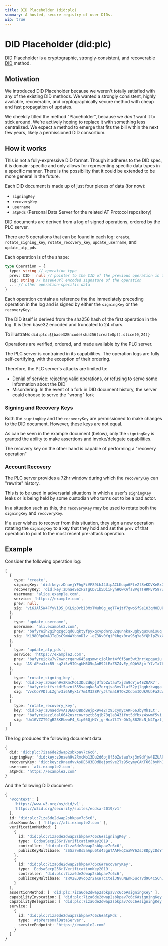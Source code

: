 ```yaml
---
title: DID Placeholder (did:plc)
summary: A hosted, secure registry of user DIDs.
wip: true
---
```


# DID Placeholder (did:plc)

DID Placeholder is a cryptographic, strongly-consistent, and recoverable [DID](https://www.w3.org/TR/did-core/) method.

## Motivation

We introduced DID Placeholder because we weren't totally satisfied with any of the existing DID methods. 
We wanted a strongly consistent, highly available, recoverable, and cryptographically secure method with cheap and fast propagation of updates.

We cheekily titled the method "Placeholder", because we _don't_ want it to stick around. We're actively hoping to replace it with something less centralized. 
We expect a method to emerge that fits the bill within the next few years, likely a permissioned DID consortium. 

## How it works
This is not a fully-expressive DID format.
Though it adheres to the DID spec, it is domain-specific and only allows for representing specific data types in a specific manner.
There is the possibility that it could be extended to be more general in the future.

Each DID document is made up of just four pieces of data (for now): 
- `signingKey`
- `recoveryKey`
- `username`
- `atpPds` (Personal Data Server for the related AT Protocol repository)

DID documents are derived from a log of signed operations, ordered by the PLC server.

There are 5 operations that can be found in each log: `create`, `rotate_signing_key`, `rotate_recovery_key`, `update_username`, and `update_atp_pds`.

Each operation is of the shape:
```ts
type Operation = {
  type: string // operation type
  prev: CID | null // pointer to the CID of the previous operation in the log
  sig: string // base64url encoded signature of the operation
  ... // other operation-specific data
}
```

Each operation contains a reference the the immediately preceding operation in the log and is signed by either the `signingKey` or the `recoveryKey`.

The DID itself is derived from the sha256 hash of the first operation in the log.
It is then base32 encoded and truncated to 24 chars.

To illustrate: 
`did:plc:${base32Encode(sha256(createOp)).slice(0,24)}`

Operations are verified, ordered, and made available by the PLC server. 

The PLC server is contrained in its capabilities.
The operation logs are fully self-certifying, with the exception of their ordering.

Therefore, the PLC server's attacks are limited to:
- Denial of service: rejecting valid operations, or refusing to serve some information about the DID
- Misordering: In the event of a fork in DID document history, the server could choose to serve the "wrong" fork

### Signing and Recovery Keys

Both the `signingKey` and the `recoveryKey` are permissioned to make changes to the DID document.
However, these keys are not equal.

As can be seen in the example document (below), only the `signingKey` is granted the ability to make assertions and invoke/delegate capabilities.

The recovery key on the other hand is capable of performing a "recovery operation"

### Account Recovery

The PLC server provides a 72hr window during which the `recoveryKey` can "rewrite" history.

This is to be used in adversarial situations in which a user's `signingKey` leaks or is being held by some custodian who turns out to be a bad actor.

In a situation such as this, the `recoveryKey` may be used to rotate both the `signingKey` and `recoveryKey`.

If a user wishes to recover from this situation, they sign a new operation rotating the `signingKey` to a key that they hold and set the `prev` of that operation to point to the most recent pre-attack operation.

## Example

Consider the following operation log:
```ts
[
  {
    type: 'create',
    signingKey: 'did:key:zDnaejYFhgFiVF89LhJ4UipACLKuqo6PteZf8eKDVKeExXUPk',
    recoveryKey: 'did:key:zDnaeSezF2TgCD71b5DiiFyhHQwKAfsBVqTTHRMvP597Z5Ztn',
    username: 'alice.example.com',
    service: 'https://example.com',
    prev: null,
    sig: 'vi6JAl5W4FfyViD5_BKL9p0rbI3MxTWuh0g_egTFAjtf7gwoSfSe1O3qMOEUPX6QH3H0Q9M4y7gOLGblWkEwfQ'
  },
  {
    type: 'update_username',
    username: 'ali.example2.com',
    prev: 'bafyreih2gihqzgq5qd6uqktyfpyxqxvpdnrpu2qunnkaxugbyquxumisuq',
    sig: 'KL98ORpGmAJTqDsC9mWAYbhoDIv_-eZ3Nv0YqiPkbgx0ra96gYa3fQhIpZVxXFyNbu_4Y3JhPCvyJb8yDMe9Sg'
  },
  {
    type: 'update_atp_pds',
    service: 'https://example2.com',
    prev: 'bafyreickw7v7mwncrganw645agsmwjciolknt4f6f5an5wt3nrjepqaoiu',
    sig: 'AS-APea3xxR5-sq2i5v9IOsgbM5G5qAnB92tExZ8Z4vEy_GQbV8jmfY7zTx76P88AVXInZsO6yWX4UO7_xAIfg'
  },
  {
    type: 'rotate_signing_key',
    key: 'did:key:zDnaeh9v2RmcMo13Du2d6pjUf5bZwtauYxj3n9dYjw4EZUAR7',
    prev: 'bafyreictfsrkdt5azni355vapqka5a7erqjsa3vv7iaf52yjlqqbzkwgga',
    sig: 'VvcCoYVDluLZghv3i6ARyk1r7m1M32BPryJlTma1HTOx2CdbmIOUkVUbFa2LWi571fe-2yjTWY0IEAKfRiPAZg'
  },
  {
    type: 'rotate_recovery_key',
    key: 'did:key:zDnaedvvAsDE6H3BDdBejpx9ve2Tz95cymyCAKF66JbyMh1Lt',
    prev: 'bafyreiazzldal6642usrcowrpztb5gjb73qla343ifnt5dfbxz4swmf5vi',
    sig: 'Um1GVZZT9JgB2SKEbwoF4_Sip05QjH7r_g-Hcx7lIY-OhIg88ZKcN_N4TgzljgBGwe6qZb0u_0Vaq0c-S2WSDg'
  }
]
```

The log produces the following document data:
```ts
{
  did: 'did:plc:7iza6de2dwap2sbkpav7c6c6',
  signingKey: 'did:key:zDnaeh9v2RmcMo13Du2d6pjUf5bZwtauYxj3n9dYjw4EZUAR7',
  recoveryKey: 'did:key:zDnaedvvAsDE6H3BDdBejpx9ve2Tz95cymyCAKF66JbyMh1Lt',
  username: 'ali.example2.com',
  atpPds: 'https://example2.com'
}
```

And the following DID document:
```ts
{
  '@context': [
    'https://www.w3.org/ns/did/v1',
    'https://w3id.org/security/suites/ecdsa-2019/v1'
  ],
  id: 'did:plc:7iza6de2dwap2sbkpav7c6c6',
  alsoKnownAs: [ 'https://ali.example2.com' ],
  verificationMethod: [
    {
      id: 'did:plc:7iza6de2dwap2sbkpav7c6c6#signingKey',
      type: 'EcdsaSecp256r1VerificationKey2019',
      controller: 'did:plc:7iza6de2dwap2sbkpav7c6c6',
      publicKeyMultibase: 'zSSa7w8s5aApu6td45gWTAAFkqCnaWY6ZsJ8DpyzDdYmVy4fARKqbn5F1UYBUMeVvYTBsoSoLvZnPdjd3pVHbmAHP'
    },
    {
      id: 'did:plc:7iza6de2dwap2sbkpav7c6c6#recoveryKey',
      type: 'EcdsaSecp256r1VerificationKey2019',
      controller: 'did:plc:7iza6de2dwap2sbkpav7c6c6',
      publicKeyMultibase: 'zRV2EDDvop2r2aKWTcCtei3NvuNEnR5ucTVd9U4CSCnJEiha2QFyTjdxoFZ6629iHxhmTModThGQzX1495ZS6iD4V'
    }
  ],
  assertionMethod: [ 'did:plc:7iza6de2dwap2sbkpav7c6c6#signingKey' ],
  capabilityInvocation: [ 'did:plc:7iza6de2dwap2sbkpav7c6c6#signingKey' ],
  capabilityDelegation: [ 'did:plc:7iza6de2dwap2sbkpav7c6c6#signingKey' ],
  service: [
    {
      id: 'did:plc:7iza6de2dwap2sbkpav7c6c6#atpPds',
      type: 'AtpPersonalDataServer',
      serviceEndpoint: 'https://example2.com'
    }
  ]
}
```